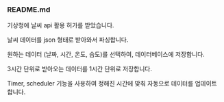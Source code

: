 ### README.md

기상청에 날씨 api 활용 허가를 받았습니다. 

날씨 데이터를 json 형태로 받아와서 파싱합니다. 

원하는 데이터 (날짜, 시간, 온도, 습도)를 선택하여, 데이터베이스에 저장합니다. 

3시간 단위로 받아오는 데이터를 1시간 단위로 저장합니다. 

Timer, scheduler 기능을 사용하여 정해진 시간에 맞춰 자동으로 데이터를 업데이트 합니다.  




 